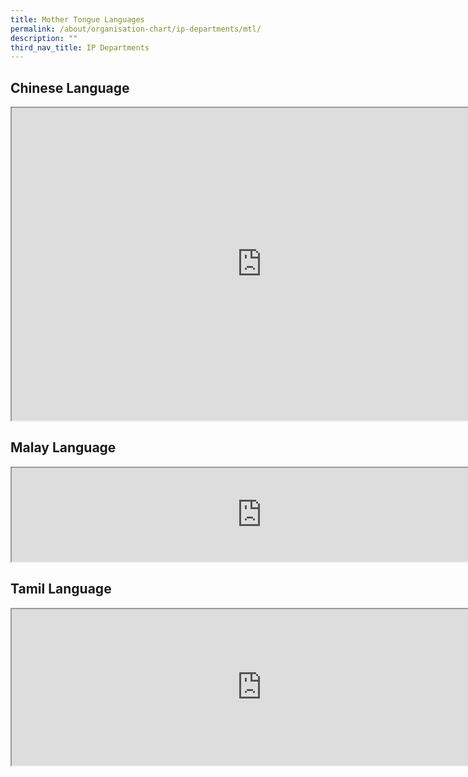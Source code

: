 ```yaml
---
title: Mother Tongue Languages
permalink: /about/organisation-chart/ip-departments/mtl/
description: ""
third_nav_title: IP Departments
---
```

<h2>Chinese Language</h2>

<iframe src="https://docs.google.com/document/d/e/2PACX-1vRddSS6tYQV7ta543gf5I1oVKa1myDAnwMKxW37vKRGTY_zRy9KdTc7TTm2dGwFyOdwk3gUTAaKTvFc/pub?embedded=true" width=800px height=500px scrolling="no"></iframe>

<h2>Malay Language</h2>

<iframe src="https://docs.google.com/document/d/e/2PACX-1vStZgl3DpMiitONR97yEZwcEjvwoe9GhbhIgYJoD-A_VvMovh01jSWZM3A_g8yp5IxmDGfqfAaUOB98/pub?embedded=true" width=800px height=150px scrolling="no"></iframe>

<h2>Tamil Language</h2>

<iframe src="https://docs.google.com/document/d/e/2PACX-1vTYQD2qdUqP3YRWL-7Kpg6pqKO8llHoG9Q8exgGDMqsZ_-be9ngHpktg0Y8pM3wbFxiJKHXzdGvqiJW/pub?embedded=true" width=800px height=250px scrolling="no"></iframe>